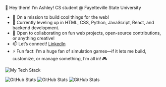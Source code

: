 👋 Hey there! I’m Ashley! CS student @ Fayetteville State University
- 👀 On a mission to build cool things for the web!  
- 🌱 Currently leveling up in HTML, CSS, Python, JavaScript, React, and backend development.  
- 💞️ Open to collaborating on fun web projects, open-source contributions, or anything creative!  
- 📫 Let’s connect! [LinkedIn](https://www.linkedin.com/in/ashley-rivera-a11464159/)  
- ⚡ Fun fact: I’m a huge fan of simulation games—if it lets me build, customize, or manage something, I’m all in! 🎮  
<img src="https://github-readme-tech-stack.vercel.app/api/cards?align=center&fontSize=25&lineCount=3&gap=15&width=600&line1=HTML5%2CHTML5%2Cc074ea%3BCSS%2CCSS%2Ce24040%3BJavaScript%2CJavaScript%2C60abdf%3BPython%2CPython%2C67cfe7%3B&line2=React%2CReact%2Cd53fcc%3BTypeScript%2CTypeScript%2C7ee67d%3B&line3=Github%2CGithub%2C967171%3BVS+code%2CVS+code%2C4e7ddc%3B" alt="My Tech Stack" />

![GitHub Stats](https://github-readme-stats.vercel.app/api?username=amrivera22&theme=dark&show_icons=true&hide_border=true&count_private=true)
![GitHub Stats](https://streak-stats.demolab.com?user=amrivera22&theme=dark&hide_border=true)
![GitHub Stats](https://github-readme-stats.vercel.app/api/top-langs/?username=amrivera22&theme=dark&show_icons=true&hide_border=true&layout=compact)
